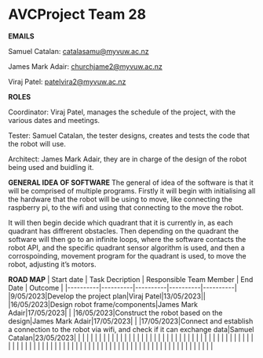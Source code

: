 # AVCProject Team 28

**EMAILS**

Samuel Catalan: catalasamu@myvuw.ac.nz

James Mark Adair: churchjame2@myvuw.ac.nz

Viraj Patel: patelvira2@myvuw.ac.nz

**ROLES**

Coordinator: Viraj Patel, manages the schedule of the project, with the various dates and meetings.

Tester: Samuel Catalan, the tester designs, creates and tests the code that the robot will use. 

Architect: James Mark Adair, they are in charge of the design of the robot being used and buidling it. 




**GENERAL IDEA OF SOFTWARE** 
The general of idea of the software is that it will be comprised of multiple programs.
Firstly it will begin with initialising all the hardware that the robot will be using to move, like connecting the raspberry pi, to the wifi and using that connecting to the move the robot. 

It will then begin decide which quadrant that it is currently in, as each quadrant has diffrerent obstacles. Then depending on the quadrant the software will then go to an infinite loops, where the software contacts the robot API, and the specific quadrant sensor algorithm is used, and then a corrospoinding, movement program for the quadrant is used, to move the robot, adjusting it’s motors. 





**ROAD MAP**
| Start date | Task Decription | Responsible Team Member | End Date | Outcome |
|----------|----------|----------|----------|----------|
|9/05/2023|Develop the project plan|Viraj Patel|13/05/2023||
|16/05/2023|Design robot frame/components|James Mark Adair|17/05/2023|          |
|16/05/2023|Construct the robot based on the design|James Mark Adair|17/05/2023|          |
|17/05/2023|Connect and establish a connection to the robot via wifi, and check if it can exchange data|Samuel Catalan|23/05/2023|          | 
|          |          |          |          |          | 
|          |          |          |          |          | 
|          |          |          |          |          | 
|          |          |          |          |          | 
|          |          |          |          |          | 
|          |          |          |          |          | 
|          |          |          |          |          | 
|          |          |          |          |          | 
|          |          |          |          |          | 
|          |          |          |          |          | 
|          |          |          |          |          | 
|          |          |          |          |          | 
|          |          |          |          |          | 
|          |          |          |          |          | 
|          |          |          |          |          | 

